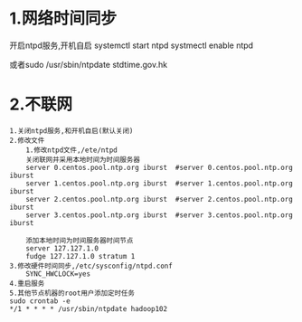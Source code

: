 # 1.网络时间同步
开启ntpd服务,开机自启
systemctl start ntpd
systmectl enable ntpd	

或者sudo /usr/sbin/ntpdate stdtime.gov.hk

# 2.不联网
	1.关闭ntpd服务,和开机自启(默认关闭)
	2.修改文件
		1.修改ntpd文件,/ete/ntpd
		关闭联网并采用本地时间为时间服务器
		server 0.centos.pool.ntp.org iburst  #server 0.centos.pool.ntp.org iburst 
		server 1.centos.pool.ntp.org iburst  #server 1.centos.pool.ntp.org iburst
		server 2.centos.pool.ntp.org iburst  #server 2.centos.pool.ntp.org iburst
		server 3.centos.pool.ntp.org iburst  #server 3.centos.pool.ntp.org iburst

		添加本地时间为时间服务器时间节点
		server 127.127.1.0
		fudge 127.127.1.0 stratum 1
	3.修改硬件时间同步,/etc/sysconfig/ntpd.conf
		SYNC_HWCLOCK=yes
	4.重启服务
	5.其他节点机器的root用户添加定时任务
	sudo crontab -e
	*/1 * * * * /usr/sbin/ntpdate hadoop102	
			

		
